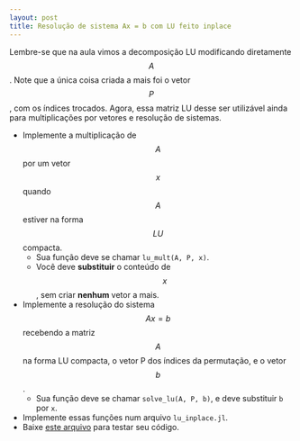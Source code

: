 ```yaml
---
layout: post
title: Resolução de sistema Ax = b com LU feito inplace
---
```


Lembre-se que na aula vimos a decomposição LU modificando diretamente $$A$$.
Note que a única coisa criada a mais foi o vetor $$P$$, com os índices trocados.
Agora, essa matriz LU desse ser utilizável ainda para multiplicações por vetores
e resolução de sistemas.

- Implemente a multiplicação de $$A$$ por um vetor $$x$$ quando $$A$$ estiver na forma
  $$LU$$ compacta.
  - Sua função deve se chamar `lu_mult(A, P, x)`.
  - Você deve **substituir** o conteúdo de $$x$$, sem criar **nenhum** vetor a
    mais.
- Implemente a resolução do sistema $$Ax = b$$ recebendo a matriz $$A$$ na forma LU
  compacta, o vetor P dos índices da permutação, e o vetor $$b$$.
  - Sua função deve se chamar `solve_lu(A, P, b)`,
    e deve substituir `b` por `x`.
- Implemente essas funções num arquivo `lu_inplace.jl`.
- Baixe [este arquivo](teste_lu_inplace.jl) para testar seu código.
